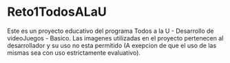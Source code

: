 # Reto1TodosALaU
 Este es un proyecto educativo del programa Todos a la U - Desarrollo de videoJuegos - Basico.
 Las imagenes utilizadas en el proyecto pertenecen al desarrollador y su uso no esta permitido (A exepcion de que el uso de las mismas sea con uso estrictamente evaluativo).
